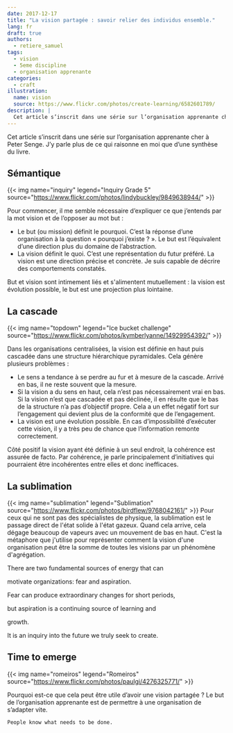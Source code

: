 ```yaml
---
date: 2017-12-17
title: "La vision partagée : savoir relier des individus ensemble."
lang: fr
draft: true
authors:
  - retiere_samuel
tags:
  - vision
  - 5eme discipline
  - organisation apprenante
categories:
  - craft
illustration:
  name: vision
  source: https://www.flickr.com/photos/create-learning/6582601789/
description: |
  Cet article s’inscrit dans une série sur l’organisation apprenante cher à Peter Senge. J’y parle plus de ce qui raisonne en moi que d’une synthèse du livre.
--- 
```

Cet article s’inscrit dans une série sur l’organisation apprenante cher à Peter Senge. J’y parle plus de ce qui raisonne en moi que d’une synthèse du livre.

## Sémantique
{{< img name="inquiry" legend="Inquiry Grade 5" source="https://www.flickr.com/photos/lindybuckley/9849638944/" >}}

Pour commencer, il me semble nécessaire d’expliquer ce que j’entends par la mot vision et de l’opposer au mot but :<br>
- Le but (ou mission) définit le pourquoi. C’est la réponse d’une organisation à la question « pourquoi j’existe ? ». Le but est l’équivalent d’une direction plus du domaine de l’abstraction.<br>
- La vision définit le quoi. C’est une représentation du futur préféré. La vision est une direction précise et concrète. Je suis capable de décrire des comportements constatés.

But et vision sont intimement liés et s'alimentent mutuellement : la vision est évolution possible, le but est une projection plus lointaine.

## La cascade
{{< img name="topdown" legend="Ice bucket challenge" source="https://www.flickr.com/photos/kymberlyanne/14929954392/" >}}

Dans les organisations centralisées, la vision est définie en haut puis cascadée dans une structure hiérarchique pyramidales. Cela génère plusieurs problèmes :<br>
- Le sens a tendance à se perdre au fur et à mesure de la cascade. Arrivé en bas, il ne reste souvent que la mesure.<br>
- Si la vision a du sens en haut, cela n’est pas nécessairement vrai en bas. Si la vision n’est que cascadée et pas déclinée, il en résulte que le bas de la structure n’a pas d’objectif propre. Cela a un effet négatif fort sur l’engagement qui devient plus de la conformité que de l’engagement.<br>
- La vision est une évolution possible. En cas d’impossibilité d’exécuter cette vision, il y a très peu de chance que l’information remonte correctement.

Côté positif la vision ayant été définie à un seul endroit, la cohérence est assurée de facto. Par cohérence, je parle principalement d’initiatives qui pourraient être incohérentes entre elles et donc inefficaces.

## La sublimation
{{< img name="sublimation" legend="Sublimation" source="https://www.flickr.com/photos/birdflew/9768042161/" >}}
Pour ceux qui ne sont pas des spécialistes de physique, la sublimation est le passage direct de l'état solide à l'état gazeux. Quand cela arrive, cela dégage beaucoup de vapeurs avec un mouvement de bas en haut. C'est la métaphore que j'utilise pour représenter comment la vision d'une organisation peut être la somme de toutes les visions par un phénomène d'agrégation.

There are two fundamental sources of energy that can

motivate organizations: fear and aspiration.

Fear can produce extraordinary changes for short periods,

but aspiration is a continuing source of learning and

growth.

It is an inquiry into the future we truly seek to create.

## Time to emerge
{{< img name="romeiros" legend="Romeiros" source="https://www.flickr.com/photos/paulgi/4276325771/" >}}

Pourquoi est-ce que cela peut être utile d’avoir une vision partagée ? Le but de l’organisation apprenante est de permettre à une organisation de s’adapter vite.

     

    People know what needs to be done.